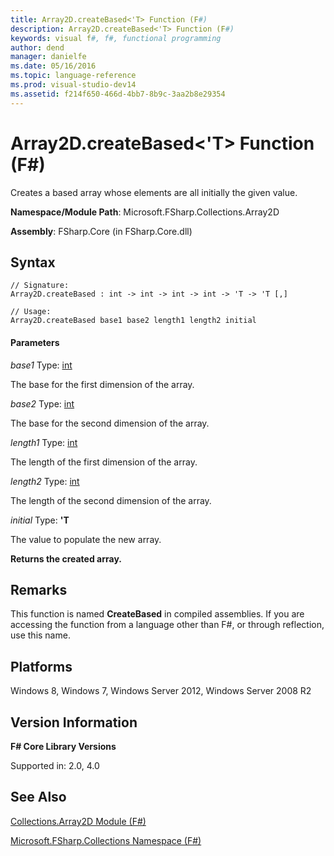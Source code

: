 ```yaml
---
title: Array2D.createBased<'T> Function (F#)
description: Array2D.createBased<'T> Function (F#)
keywords: visual f#, f#, functional programming
author: dend
manager: danielfe
ms.date: 05/16/2016
ms.topic: language-reference
ms.prod: visual-studio-dev14
ms.assetid: f214f650-466d-4bb7-8b9c-3aa2b8e29354 
---
```


# Array2D.createBased<'T> Function (F#)

Creates a based array whose elements are all initially the given value.

**Namespace/Module Path**: Microsoft.FSharp.Collections.Array2D

**Assembly**: FSharp.Core (in FSharp.Core.dll)

## Syntax

```
// Signature:
Array2D.createBased : int -> int -> int -> int -> 'T -> 'T [,]

// Usage:
Array2D.createBased base1 base2 length1 length2 initial
```

#### Parameters

*base1*
Type: [int](http://msdn.microsoft.com/en-us/library/025d5455-3622-4ea5-9573-3ecbd4ee1375)

The base for the first dimension of the array.

*base2*
Type: [int](http://msdn.microsoft.com/en-us/library/025d5455-3622-4ea5-9573-3ecbd4ee1375)

The base for the second dimension of the array.

*length1*
Type: [int](http://msdn.microsoft.com/en-us/library/025d5455-3622-4ea5-9573-3ecbd4ee1375)

The length of the first dimension of the array.

*length2*
Type: [int](http://msdn.microsoft.com/en-us/library/025d5455-3622-4ea5-9573-3ecbd4ee1375)

The length of the second dimension of the array.

*initial*
Type: **'T**

The value to populate the new array.

**Returns the created array.**

## Remarks

This function is named **CreateBased** in compiled assemblies. If you are accessing the function from a language other than F#, or through reflection, use this name.

## Platforms

Windows 8, Windows 7, Windows Server 2012, Windows Server 2008 R2

## Version Information

**F# Core Library Versions**

Supported in: 2.0, 4.0

## See Also

[Collections.Array2D Module &#40;F&#35;&#41;](Collections.Array2D-Module-%5BFSharp%5D.md)

[Microsoft.FSharp.Collections Namespace &#40;F&#35;&#41;](Microsoft.FSharp.Collections-Namespace-%5BFSharp%5D.md)
